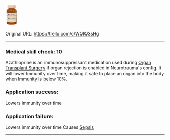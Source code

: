 ![immunosuppressant.png\|200](./Azathioprine%20-%20Attachments/6718845db30472d958dd7e05.png)

Original URL: https://trello.com/c/WQIQ3sHg

---

### Medical skill check: 10

Azathioprine is an immunosuppressant medication used during [Organ Transplant Surgery](../Procedures/Organ%20Transplant%20Surgery.md) if organ rejection is enabled in Neurotrauma's config. It will lower Immunity over time, making it safe to place an organ into the body when Immunity is below 10%.

### Application success:

Lowers immunity over time

### Application failure:

Lowers immunity over time
Causes [Sepsis](../Blood/Sepsis.md)

---

